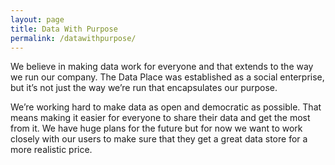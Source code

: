 ```yaml
---
layout: page
title: Data With Purpose
permalink: /datawithpurpose/
---
```


We believe in making data work for everyone and that extends to the way we run our company. The Data Place was established as a social enterprise, but it’s not just the way we’re run that encapsulates our purpose.

We’re working hard to make data as open and democratic as possible. That means making it easier for everyone to share their data and get the most from it. We have huge plans for the future but for now we want to work closely with our users to make sure that they get a great data store for a more realistic price.